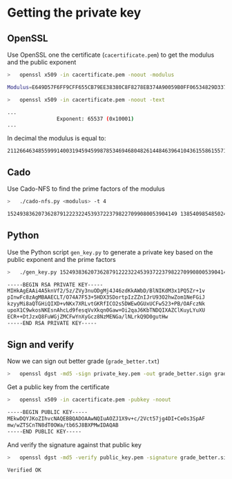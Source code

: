 # Getting the private key

## OpenSSL

Use OpenSSL one the certificate (`cacertificate.pem`) to get the modulus and the public exponent

```bash
>   openssl x509 -in cacertificate.pem -noout -modulus

Modulus=E649D57F6FF9CFF655CB79EE38380C8F8278EB374A90059B0FF06534829D337C753D0E59AFED6FA489F015CF33
```

```bash
>   openssl x509 -in cacertificate.pem -noout -text

...
                Exponent: 65537 (0x10001)
...
```

In decimal the modulus is equal to:
```
2112664634855999140031945945998785346946804826144846396410436155861557104011009549879696604291518474904522547
```

## Cado

Use Cado-NFS to find the prime factors of the modulus

``` bash
>   ./cado-nfs.py <modulus> -t 4

1524938362073628791222322453937223798227099080053904149 1385409854850246784644682622624349784560468558795524903
```

## Python

Use the Python script `gen_key.py` to generate a private key based on the public exponent and the prime factors

```bash
>   ./gen_key.py 1524938362073628791222322453937223798227099080053904149 1385409854850246784644682622624349784560468558795524903 65537

-----BEGIN RSA PRIVATE KEY-----
MIHkAgEAAi4A5knVf2/5z/ZVy3nuODgMj4J46zdKkAWbD/BlNIKdM3x1PQ5Zr+1v
pInwFc8zAgMBAAECLT/O74A7F53+5HDX3SDortpIzZZnIJrU93O2hwZom1NeFGiJ
kzyyMi8aQTGHiQIXD+vNKx7XRLvtGKRfICO2s5DWEwOGUxUCFw523+PB/OAFczNk
upoX1C9wkosNKEsnAhcLd9fesqVvXkqn0Gaw+Oi2qaJ6KbTNDQIXAZClKuyLYuXU
ECR++DtJzxQ8FuWGjZMCFwYnXyGcz8NzMENGa/lNLrkQ9D0gutHw
-----END RSA PRIVATE KEY-----
```

## Sign and verify

Now we can sign out better grade (`grade_better.txt`)

```bash
>   openssl dgst -md5 -sign private_key.pem -out grade_better.sign grade_better.txt
```

Get a public key from the certificate

```bash
>   openssl x509 -in cacertificate.pem -pubkey -noout

-----BEGIN PUBLIC KEY-----
MEkwDQYJKoZIhvcNAQEBBQADOAAwNQIuAOZJ1X9v+c/2Vct57jg4DI+CeOs3SpAF
mw/wZTSCnTN8dT0OWa/tb6SJ8BXPMwIDAQAB
-----END PUBLIC KEY-----
```

And verify the signature against that public key

```bash
>   openssl dgst -md5 -verify public_key.pem -signature grade_better.sign grade_better.txt

Verified OK
```
